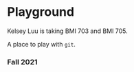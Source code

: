 # Playground

Kelsey Luu is taking BMI 703 and BMI 705.

A place to play with `git`.

### Fall 2021
